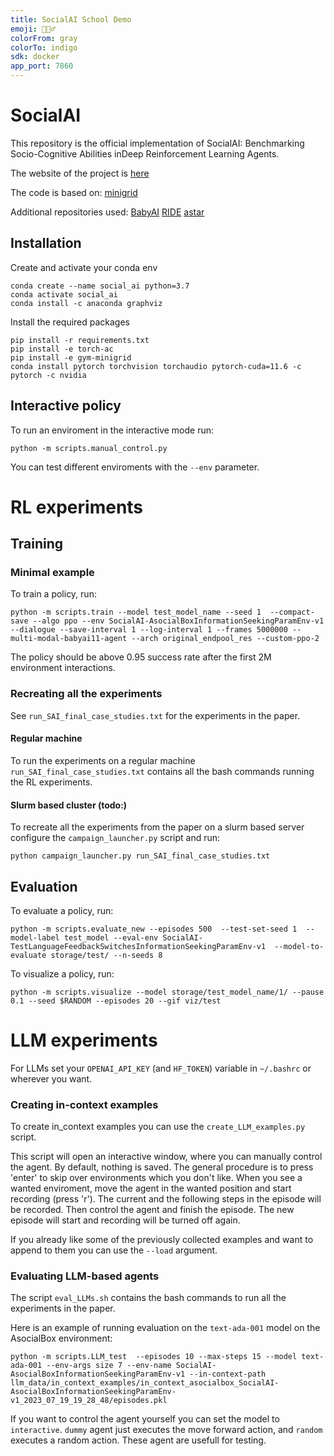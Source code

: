```yaml
---
title: SocialAI School Demo
emoji: 🧙🏻‍♂️
colorFrom: gray
colorTo: indigo
sdk: docker
app_port: 7860
---
```


# SocialAI

[comment]: <> (This repository is the official implementation of [My Paper Title]&#40;https://arxiv.org/abs/2030.12345&#41;. )

[comment]: <> (TODO: add arxiv link later)
This repository is the official implementation of SocialAI: Benchmarking Socio-Cognitive Abilities inDeep Reinforcement Learning Agents.

The website of the project is [here](https://sites.google.com/view/socialai)

The code is based on:
[minigrid](https://github.com/maximecb/gym-minigrid)

Additional repositories used:
[BabyAI](https://github.com/mila-iqia/babyai)
[RIDE](https://github.com/facebookresearch/impact-driven-exploration)
[astar](https://github.com/jrialland/python-astar)


## Installation

[comment]: <> (Clone the repo)

[comment]: <> (```)

[comment]: <> (git clone https://gitlab.inria.fr/gkovac/act-and-speak.git)

[comment]: <> (```)

Create and activate your conda env
```
conda create --name social_ai python=3.7
conda activate social_ai
conda install -c anaconda graphviz 
```

Install the required packages
```
pip install -r requirements.txt
pip install -e torch-ac
pip install -e gym-minigrid 
conda install pytorch torchvision torchaudio pytorch-cuda=11.6 -c pytorch -c nvidia
```

## Interactive policy

To run an enviroment in the interactive mode run:
```
python -m scripts.manual_control.py 
```

You can test different enviroments with the ```--env``` parameter.




# RL experiments

## Training

### Minimal example

To train a policy, run:
```train
python -m scripts.train --model test_model_name --seed 1  --compact-save --algo ppo --env SocialAI-AsocialBoxInformationSeekingParamEnv-v1 --dialogue --save-interval 1 --log-interval 1 --frames 5000000 --multi-modal-babyai11-agent --arch original_endpool_res --custom-ppo-2
`````

The policy should be above 0.95 success rate after the first 2M environment interactions.

### Recreating all the experiments 

See ```run_SAI_final_case_studies.txt``` for the experiments in the paper.

#### Regular machine

To run the experiments on a regular machine `run_SAI_final_case_studies.txt` contains all the bash commands running the RL experiments.



#### Slurm based cluster (todo:)

To recreate all the experiments from the paper on a slurm based server configure the `campaign_launcher.py` script and run:

```
python campaign_launcher.py run_SAI_final_case_studies.txt
```

[//]: # (The list of all the experiments and their parameters can be seen in run_NeurIPS.txt)

[//]: # ()
[//]: # (For example the bash equivalent of the following configuration:)

[//]: # (```)

[//]: # (--slurm_conf jz_long_2gpus_32g --nb_seeds 16 --model NeurIPS_Help_NoSocial_NO_BONUS_ABL  --compact-save --algo ppo --*env MiniGrid-AblationExiter-8x8-v0 --*env_args hidden_npc True --dialogue --save-interval 10 --frames 5000000 --*multi-modal-babyai11-agent --*arch original_endpool_res --*custom-ppo-2)

[//]: # (```)

[//]: # (is:)

[//]: # (```)

[//]: # (for SEED in {1..16})

[//]: # (do)

[//]: # (    python -m scripts.train --model NeurIPS_Help_NoSocial_NO_BONUS_ABL  --compact-save --algo ppo --*env MiniGrid-AblationExiter-8x8-v0 --*env_args hidden_npc True --dialogue --save-interval 10 --frames 5000000 --*multi-modal-babyai11-agent --*arch original_endpool_res --*custom-ppo-2 --seed $SEED & )

[//]: # (done)

[//]: # (```)



## Evaluation

To evaluate a policy, run:

```eval
python -m scripts.evaluate_new --episodes 500  --test-set-seed 1  --model-label test_model --eval-env SocialAI-TestLanguageFeedbackSwitchesInformationSeekingParamEnv-v1  --model-to-evaluate storage/test/ --n-seeds 8
````

To visualize a policy, run:
```
python -m scripts.visualize --model storage/test_model_name/1/ --pause 0.1 --seed $RANDOM --episodes 20 --gif viz/test
```


# LLM experiments

For LLMs set your ```OPENAI_API_KEY``` (and ```HF_TOKEN```) variable in ```~/.bashrc``` or wherever you want.

### Creating in-context examples
To create in_context examples you can use the ```create_LLM_examples.py``` script.

This script will open an interactive window, where you can manually control the agent.
By default, nothing is saved.
The general procedure is to press 'enter' to skip over environments which you don't like.
When you see a wanted enviroment, move the agent in the wanted position and start recording (press 'r'). The current and the following steps in the episode will be recorded.
Then control the agent and finish the episode. The new episode will start and recording will be turned off again.

If you already like some of the previously collected examples and want to append to them you can use the ```--load``` argument.

### Evaluating LLM-based agents

The script ```eval_LLMs.sh``` contains the bash commands to run all the experiments in the paper.

Here is an example of running evaluation on the ```text-ada-001``` model on the AsocialBox environment:
```
python -m scripts.LLM_test  --episodes 10 --max-steps 15 --model text-ada-001 --env-args size 7 --env-name SocialAI-AsocialBoxInformationSeekingParamEnv-v1 --in-context-path llm_data/in_context_examples/in_context_asocialbox_SocialAI-AsocialBoxInformationSeekingParamEnv-v1_2023_07_19_19_28_48/episodes.pkl
```

If you want to control the agent yourself you can set the model to ```interactive```.
```dummy``` agent just executes the move forward action, and ```random``` executes a random action. These agent are usefull for testing.


